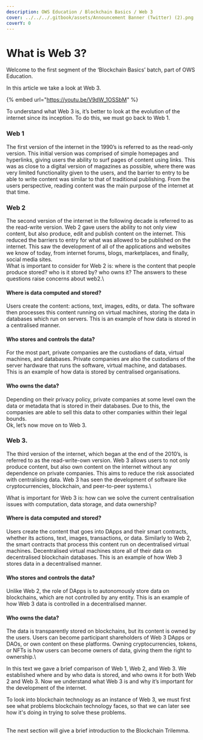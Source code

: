 ```yaml
---
description: OWS Education / Blockchain Basics / Web 3
cover: ../../../.gitbook/assets/Announcement Banner (Twitter) (2).png
coverY: 0
---
```


# What is Web 3?

Welcome to the first segment of the ‘Blockchain Basics’ batch, part of OWS Education.

In this article we take a look at Web 3.

{% embed url="https://youtu.be/V9dW_1OSSbM" %}

To understand what Web 3 is, it’s better to look at the evolution of the internet since its inception. To do this, we must go back to Web 1.

### Web 1

The first version of the internet in the 1990’s is referred to as the read-only version. This initial version was comprised of simple homepages and hyperlinks, giving users the ability to surf pages of content using links. This was as close to a digital version of magazines as possible, where there was very limited functionality given to the users, and the barrier to entry to be able to write content was similar to that of traditional publishing. From the users perspective, reading content was the main purpose of the internet at that time.

### Web 2

The second version of the internet in the following decade is referred to as the read-write version. Web 2 gave users the ability to not only view content, but also produce, edit and publish content on the internet. This reduced the barriers to entry for what was allowed to be published on the internet. This saw the development of all of the applications and websites we know of today, from internet forums, blogs, marketplaces, and finally, social media sites.\
What is important to consider for Web 2 is: where is the content that people produce stored? who is it stored by? who owns it? The answers to these questions raise concerns about web2.\


#### Where is data computed and stored?

Users create the content: actions, text, images, edits, or data. The software then processes this content running on virtual machines, storing the data in databases which run on servers. This is an example of how data is stored in a centralised manner.

#### Who stores and controls the data?

For the most part, private companies are the custodians of data, virtual machines, and databases. Private companies are also the custodians of the server hardware that runs the software, virtual machine, and databases. This is an example of how data is stored by centralised organisations.

#### Who owns the data?

Depending on their privacy policy, private companies at some level own the data or metadata that is stored in their databases. Due to this, the companies are able to sell this data to other companies within their legal bounds.\
Ok, let’s now move on to Web 3.

### Web 3.

The third version of the internet, which began at the end of the 2010’s, is referred to as the read-write-own version. Web 3 allows users to not only produce content, but also own content on the internet without any dependence on private companies. This aims to reduce the risk associated with centralising data. Web 3 has seen the development of software like cryptocurrencies, blockchain, and peer-to-peer systems.\


What is important for Web 3 is: how can we solve the current centralisation issues with computation, data storage, and data ownership? &#x20;

#### Where is data computed and stored?

Users create the content that goes into DApps and their smart contracts, whether its actions, text, images, transactions, or data. Similarly to Web 2, the smart contracts that process this content run on decentralised virtual machines. Decentralised virtual machines store all of their data on decentralised blockchain databases. This is an example of how Web 3 stores data in a decentralised manner.

#### Who stores and controls the data?

Unlike Web 2, the role of DApps is to autonomously store data on blockchains, which are not controlled by any entity. This is an example of how Web 3 data is controlled in a decentralised manner.

#### Who owns the data?

The data is transparently stored on blockchains, but its content is owned by the users. Users can become participant shareholders of Web 3 DApps or DAOs, or own content on these platforms. Owning cryptocurrencies, tokens, or NFTs is how users can become owners of data, giving them the right to ownership.\


In this text we gave a brief comparison of Web 1, Web 2, and Web 3. We established where and by who data is stored, and who owns it for both Web 2 and Web 3. Now we understand what Web 3 is and why it’s important for the development of the internet.

To look into blockchain technology as an instance of Web 3, we must first see what problems blockchain technology faces, so that we can later see how it's doing in trying to solve these problems.

\
The next section will give a brief introduction to the Blockchain Trilemma.
